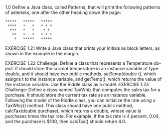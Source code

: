 1.0 Define a Java class, called Patterns, that will print the following patterns of asterisks, one after the other
heading down the page:

    *****   *****   *****
     ****   *   *   * * *
      ***   *   *    * *
       **   *   *   * * *
        *   *****   *****

EXERCISE 1.21 Write a Java class that prints your initials as block letters, as
shown in the example in the margin.

EXERCISE 1.22 Challenge: Define a class that represents a Temperature ob-
ject. It should store the current temperature in an instance variable of type
double, and it should have two public methods, setTemp(double t), which
assigns t to the instance variable, and getTemp(), which returns the value of
the instance variable. Use the Riddle class as a model.
EXERCISE 1.23 Challenge: Define a class named TaxWhiz that computes the
sales tax for a purchase. It should store the current tax rate as an instance
variable. Following the model of the Riddle class, you can initialize the rate
using a TaxWhiz() method. This class should have one public method,
calcTax(double purchase), which returns a double, whose value is
purchases times the tax rate. For example, if the tax rate is 4 percent, 0.04, and
the purchase is $100, then calcTax() should return 4.0.